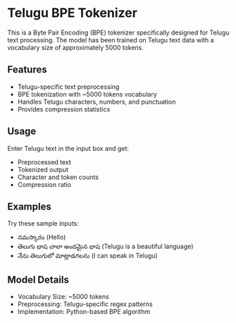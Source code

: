 # Telugu BPE Tokenizer

This is a Byte Pair Encoding (BPE) tokenizer specifically designed for Telugu text processing. The model has been trained on Telugu text data with a vocabulary size of approximately 5000 tokens.

## Features

- Telugu-specific text preprocessing
- BPE tokenization with ~5000 tokens vocabulary
- Handles Telugu characters, numbers, and punctuation
- Provides compression statistics

## Usage

Enter Telugu text in the input box and get:
- Preprocessed text
- Tokenized output
- Character and token counts
- Compression ratio

## Examples

Try these sample inputs:
- నమస్కారం (Hello)
- తెలుగు భాష చాలా అందమైన భాష (Telugu is a beautiful language)
- నేను తెలుగులో మాట్లాడగలను (I can speak in Telugu)

## Model Details

- Vocabulary Size: ~5000 tokens
- Preprocessing: Telugu-specific regex patterns
- Implementation: Python-based BPE algorithm 